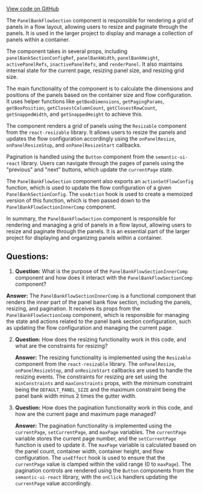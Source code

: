 [View code on GitHub](https://github.com/wandb/weave/weave-js/src/components/WeavePanelBank/PanelBankFlowSection.tsx)

The `PanelBankFlowSection` component is responsible for rendering a grid of panels in a flow layout, allowing users to resize and paginate through the panels. It is used in the larger project to display and manage a collection of panels within a container.

The component takes in several props, including `panelBankSectionConfigRef`, `panelBankWidth`, `panelBankHeight`, `activePanelRefs`, `inactivePanelRefs`, and `renderPanel`. It also maintains internal state for the current page, resizing panel size, and resizing grid size.

The main functionality of the component is to calculate the dimensions and positions of the panels based on the container size and flow configuration. It uses helper functions like `getBoxDimensions`, `getPagingParams`, `getBoxPosition`, `getClosestColumnCount`, `getClosestRowCount`, `getSnappedWidth`, and `getSnappedHeight` to achieve this.

The component renders a grid of panels using the `Resizable` component from the `react-resizable` library. It allows users to resize the panels and updates the flow configuration accordingly using the `onPanelResize`, `onPanelResizeStop`, and `onPanelResizeStart` callbacks.

Pagination is handled using the `Button` component from the `semantic-ui-react` library. Users can navigate through the pages of panels using the "previous" and "next" buttons, which update the `currentPage` state.

The `PanelBankFlowSection` component also exports an `actionSetFlowConfig` function, which is used to update the flow configuration of a given `PanelBankSectionConfig`. The `useAction` hook is used to create a memoized version of this function, which is then passed down to the `PanelBankFlowSectionInnerComp` component.

In summary, the `PanelBankFlowSection` component is responsible for rendering and managing a grid of panels in a flow layout, allowing users to resize and paginate through the panels. It is an essential part of the larger project for displaying and organizing panels within a container.
## Questions: 
 1. **Question:** What is the purpose of the `PanelBankFlowSectionInnerComp` component and how does it interact with the `PanelBankFlowSectionComp` component?

   **Answer:** The `PanelBankFlowSectionInnerComp` is a functional component that renders the inner part of the panel bank flow section, including the panels, resizing, and pagination. It receives its props from the `PanelBankFlowSectionComp` component, which is responsible for managing the state and actions related to the panel bank section configuration, such as updating the flow configuration and managing the current page.

2. **Question:** How does the resizing functionality work in this code, and what are the constraints for resizing?

   **Answer:** The resizing functionality is implemented using the `Resizable` component from the `react-resizable` library. The `onPanelResize`, `onPanelResizeStop`, and `onResizeStart` callbacks are used to handle the resizing events. The constraints for resizing are set using the `minConstraints` and `maxConstraints` props, with the minimum constraint being the `DEFAULT_PANEL_SIZE` and the maximum constraint being the panel bank width minus 2 times the gutter width.

3. **Question:** How does the pagination functionality work in this code, and how are the current page and maximum page managed?

   **Answer:** The pagination functionality is implemented using the `currentPage`, `setCurrentPage`, and `maxPage` variables. The `currentPage` variable stores the current page number, and the `setCurrentPage` function is used to update it. The `maxPage` variable is calculated based on the panel count, container width, container height, and flow configuration. The `useEffect` hook is used to ensure that the `currentPage` value is clamped within the valid range (0 to `maxPage`). The pagination controls are rendered using the `Button` components from the `semantic-ui-react` library, with the `onClick` handlers updating the `currentPage` value accordingly.